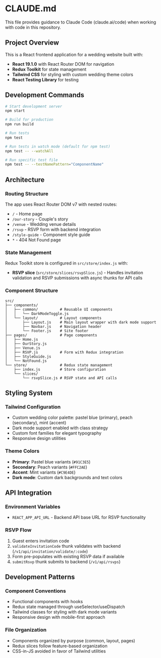 # CLAUDE.md

This file provides guidance to Claude Code (claude.ai/code) when working with code in this repository.

## Project Overview

This is a React frontend application for a wedding website built with:
- **React 19.1.0** with React Router DOM for navigation
- **Redux Toolkit** for state management
- **Tailwind CSS** for styling with custom wedding theme colors
- **React Testing Library** for testing

## Development Commands

```bash
# Start development server
npm start

# Build for production
npm run build

# Run tests
npm test

# Run tests in watch mode (default for npm test)
npm test -- --watchAll

# Run specific test file
npm test -- --testNamePattern="ComponentName"
```

## Architecture

### Routing Structure
The app uses React Router DOM v7 with nested routes:
- `/` - Home page
- `/our-story` - Couple's story
- `/venue` - Wedding venue details
- `/rsvp` - RSVP form with backend integration
- `/style-guide` - Component style guide
- `*` - 404 Not Found page

### State Management
Redux Toolkit store is configured in `src/store/index.js` with:
- **RSVP slice** (`src/store/slices/rsvpSlice.js`) - Handles invitation validation and RSVP submissions with async thunks for API calls

### Component Structure
```
src/
├── components/
│   ├── common/          # Reusable UI components
│   │   └── DarkModeToggle.js
│   └── layout/          # Layout components
│       ├── Layout.js    # Main layout wrapper with dark mode support
│       ├── Navbar.js    # Navigation header
│       └── Footer.js    # Site footer
├── pages/               # Page components
│   ├── Home.js
│   ├── OurStory.js
│   ├── Venue.js
│   ├── RSVP.js          # Form with Redux integration
│   ├── StyleGuide.js
│   └── NotFound.js
└── store/               # Redux state management
    ├── index.js         # Store configuration
    └── slices/
        └── rsvpSlice.js # RSVP state and API calls
```

## Styling System

### Tailwind Configuration
- Custom wedding color palette: pastel blue (primary), peach (secondary), mint (accent)
- Dark mode support enabled with class strategy
- Custom font families for elegant typography
- Responsive design utilities

### Theme Colors
- **Primary**: Pastel blue variants (`#91C3E5`)
- **Secondary**: Peach variants (`#FFC2AE`) 
- **Accent**: Mint variants (`#C9E4DE`)
- **Dark mode**: Custom dark backgrounds and text colors

## API Integration

### Environment Variables
- `REACT_APP_API_URL` - Backend API base URL for RSVP functionality

### RSVP Flow
1. Guest enters invitation code
2. `validateInvitationCode` thunk validates with backend (`/v1/api/invitation/validate/:code`)
3. Form pre-populates with existing RSVP data if available
4. `submitRsvp` thunk submits to backend (`/v1/api/rsvps`)

## Development Patterns

### Component Conventions
- Functional components with hooks
- Redux state managed through useSelector/useDispatch
- Tailwind classes for styling with dark mode variants
- Responsive design with mobile-first approach

### File Organization
- Components organized by purpose (common, layout, pages)
- Redux slices follow feature-based organization
- CSS-in-JS avoided in favor of Tailwind utilities